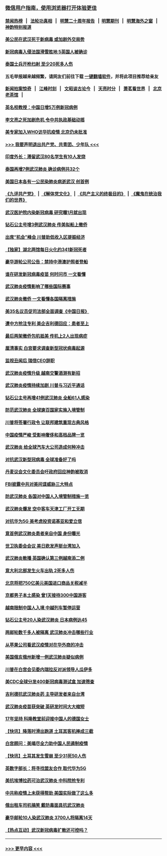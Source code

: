 ### [微信用户指南，使用浏览器打开体验更佳](https://github.com/gfw-breaker/banned-news1/blob/master/indexes/wechat-guide.md?t=0)
#### [禁闻热榜](热点新闻.md?t=0)  &nbsp;&nbsp;|&nbsp;&nbsp; [法轮功真相](https://github.com/gfw-breaker/truth/blob/master/README.md?t=0) &nbsp;&nbsp;|&nbsp;&nbsp; [明慧二十周年报告](https://github.com/gfw-breaker/mh-reports/blob/master/README.md?t=0) &nbsp;&nbsp;|&nbsp;&nbsp;[明慧期刊](https://github.com/gfw-breaker/mh-qikan) &nbsp;&nbsp;|&nbsp;&nbsp; [明慧海外之窗](https://github.com/gfw-breaker/mh-news/blob/master/README.md?t=0) &nbsp;&nbsp;|&nbsp;&nbsp; [神韵特别报道](https://github.com/gfw-breaker/mh-news/blob/master/shenyun.md?t=0)
#### [美公民在武汉死于新病毒 或加剧外交局势](../pages/nsc418/n11854331.md?t=02090433) 
#### [新冠病毒入侵法国滑雪胜地 5英国人被确诊](../pages/nsc418/n11854307.md?t=02090433) 
#### [泰国士兵开枪扫射 至少20死多人伤](../pages/nsc418/n11854276.md?t=02090433) 
#### 五毛举报越来越频繁，请网友们前往下载 [一键翻墙软件](https://github.com/gfw-breaker/ssr-accounts)，并将此项目推荐给亲友
#### [新闻拍案惊奇](https://github.com/gfw-breaker/banned-news1/blob/master/pages/link4.md) &nbsp;&nbsp;|&nbsp;&nbsp; [江峰时刻](https://github.com/gfw-breaker/banned-news1/blob/master/pages/link4.md) &nbsp;&nbsp;|&nbsp;&nbsp; [文昭谈古论今](https://github.com/gfw-breaker/banned-news1/blob/master/pages/link4.md) &nbsp;&nbsp;|&nbsp;&nbsp; [天亮时分](https://github.com/gfw-breaker/banned-news1/blob/master/pages/link4.md) &nbsp;&nbsp;|&nbsp;&nbsp; [萧茗看世界](https://github.com/gfw-breaker/banned-news1/blob/master/pages/link4.md) &nbsp;&nbsp;|&nbsp;&nbsp; [北京老茶馆](https://github.com/gfw-breaker/banned-news1/blob/master/pages/link4.md) &nbsp;&nbsp;|&nbsp;&nbsp; 
#### [英名校教授：中国日增5万例新冠病例](../pages/nsc418/n11854174.md?t=02090433) 
#### [李文亮之死加剧危机 令中共执政基础动摇](../pages/nsc418/n11854003.md?t=02090433) 
#### [美专家加入WHO访华抗疫情 北京仍未批准](../pages/nsc418/n11854043.md?t=02090433) 
#### [>>> 我要声明退出共产党、共青团、少年队 <<<](https://github.com/begood0513/goodnews/blob/master/quit/letter.md) 
#### [印度外长：滞留武汉80名学生有10人发烧](../pages/nsc418/n11853821.md?t=02090433) 
#### [泰国再增7例武汉肺炎 确诊病例共32个](../pages/nsc418/n11853808.md?t=02090433) 
#### [美国日本各有一公民染肺炎病逝武汉 创首例](../pages/nsc418/n11853509.md?t=02090433) 
#### [《九评共产党》](https://github.com/begood0513/9ping.md/blob/master/README.md) &nbsp;|&nbsp; [《解体党文化》](../../../../jtdwh.md/blob/master/README.md)  &nbsp;|&nbsp; [《共产主义的终极目的》](../../../../gczydzjmd.md/blob/master/README.md) &nbsp;|&nbsp; [《魔鬼在统治我们的世界》](../../../../mgztzwmdsj.md/blob/master/README.md) 
#### [武汉医护院内染新冠病毒 研究曝1月就出现](../pages/nsc418/n11852928.md?t=02090433) 
#### [钻石公主号增3例武汉肺炎 传美拟船上撤侨](../pages/nsc418/n11853240.md?t=02090433) 
#### [出席“机会”峰会 川普助低收入区提振经济](../pages/nsc418/n11853232.md?t=02090433) 
#### [【独家】湖北两馆每日火化约341新冠死者](../pages/nsc418/n11845444.md?t=02090433) 
#### [豪华游轮公司公告：禁持中港澳护照者登船](../pages/nsc418/n11852761.md?t=02090433) 
#### [谁在研发新冠病毒疫苗 何时问市 一文看懂](../pages/nsc418/n11852840.md?t=02090433) 
#### [武汉肺炎疫情影响了哪些国际赛事](../pages/nsc418/n11852441.md?t=02090433) 
#### [武汉肺炎撤侨 一文看懂各国隔离措施](../pages/nsc418/n11844216.md?t=02090433) 
#### [美35名议员促司法部全面调查《中国日报》](../pages/nsc418/n11852435.md?t=02090433) 
#### [遭中方抢注专利 美企吉利德回应：患者至上](../pages/nsc418/n11852037.md?t=02090433) 
#### [最后两架撤侨包机抵美 传机上2人出现病症](../pages/nsc418/n11852173.md?t=02090433) 
#### [厘清事实 白宫要求调查新型冠状病毒起源](../pages/nsc418/n11852106.md?t=02090433) 
#### [监视丑闻后 瑞信CEO辞职](../pages/nsc418/n11852127.md?t=02090433) 
#### [武汉肺炎疫情升级 越南交警酒测有新招](../pages/nsc418/n11851632.md?t=02090433) 
#### [武汉肺炎疫情持续加剧 川普与习近平通话](../pages/nsc418/n11851613.md?t=02090433) 
#### [钻石公主号再增41例武汉肺炎 全船61人感染](../pages/nsc418/n11850401.md?t=02090433) 
#### [防范武汉肺炎 全球逾百国家实施入境管制](../pages/nsc418/n11850557.md?t=02090433) 
#### [川普将签署行政令 让联邦建筑重现古典风格](../pages/nsc418/n11850654.md?t=02090433) 
#### [中国疫情严峻 受影响奢侈和高档品牌一览](../pages/nsc418/n11850319.md?t=02090433) 
#### [武汉肺炎 给全球汽车大公司造成何种冲击](../pages/nsc418/n11850056.md?t=02090433) 
#### [对抗武汉新型冠病毒 全球准备好了吗](../pages/nsc418/n11850142.md?t=02090433) 
#### [丹麦议会文化委员会吁政府回应神韵被取消](../pages/nsc418/n11849312.md?t=02090433) 
#### [FBI披露中共对美间谍威胁三大特点](../pages/nsc418/n11849700.md?t=02090433) 
#### [防武汉肺炎 各国对中国人入境管制措施一览](../pages/nsc418/n11838726.md?t=02090433) 
#### [武汉肺炎爆发 空中客车天津工厂开工无期](../pages/nsc418/n11849634.md?t=02090433) 
#### [对抗华为5G 美考虑投资诺基亚和爱立信](../pages/nsc418/n11849510.md?t=02090433) 
#### [意首例武汉肺炎患者来自中国 身份曝光](../pages/nsc418/n11849454.md?t=02090433) 
#### [世卫执委会会议 美日欧发声挺台湾加入](../pages/nsc418/n11849433.md?t=02090433) 
#### [武汉肺炎散播 英国确认第三例越南添二例](../pages/nsc418/n11849439.md?t=02090433) 
#### [意大利北部发生火车出轨 2死多人伤](../pages/nsc418/n11848999.md?t=02090433) 
#### [北京将把750亿美元美国进口商品关税减半](../pages/nsc418/n11848896.md?t=02090433) 
#### [京都男子本土感染 曾1天接待300中国游客](../pages/nsc418/n11848641.md?t=02090433) 
#### [越南限制中国人入境 中越列车暂停运营](../pages/nsc418/n11847844.md?t=02090433) 
#### [钻石公主号20人染武汉肺炎 日本病例达45](../pages/nsc418/n11847823.md?t=02090433) 
#### [两邮轮数千多人被隔离 武汉肺炎冲击哪些行业](../pages/nsc418/n11847456.md?t=02090433) 
#### [从苹果公司看武汉疫情对在华外商的冲击](../pages/nsc418/n11847586.md?t=02090433) 
#### [美国俄亥俄州新增一例武汉肺炎疑似病例](../pages/nsc418/n11847714.md?t=02090433) 
#### [川普在白宫会见委内瑞拉反对派领导人瓜伊多](../pages/nsc418/n11847391.md?t=02090433) 
#### [美CDC全球分发400新冠病毒测试盒 加速筛查](../pages/nsc418/n11847260.md?t=02090433) 
#### [吉利德抗武汉肺炎药 主导研发者来自台湾](../pages/nsc418/n11847064.md?t=02090433) 
#### [武汉肺炎疫苗获突破 英研发时间大大缩短](../pages/nsc418/n11846915.md?t=02090433) 
#### [17年坚持 科隆教堂前迎接中国人的德国女士](../pages/nsc418/n11846781.md?t=02090433) 
#### [【快讯】降落时滑出跑道 土耳其客机摔成三截](../pages/nsc418/n11847021.md?t=02090433) 
#### [白宫顾问：美竭尽全力助中国人民遏制疫情](../pages/nsc418/n11846756.md?t=02090433) 
#### [【快讯】土耳其发生雪崩 至少31死50人伤](../pages/nsc418/n11846680.md?t=02090433) 
#### [英数字部长：将寻找盟友合作 取代华为5G](../pages/nsc418/n11846485.md?t=02090433) 
#### [美抗埃博拉药可治武汉肺炎 中科院抢专利](../pages/nsc418/n11846409.md?t=02090433) 
#### [中共称疫情上未获得帮助 美国实际做了这么多](../pages/nsc418/n11846008.md?t=02090433) 
#### [俄出租车司机搞笑 戴防毒面具抗武汉肺炎](../pages/nsc418/n11845703.md?t=02090433) 
#### [豪华邮轮10人染武汉肺炎 3700人将隔离14天](../pages/nsc418/n11845543.md?t=02090433) 
#### [【热点互动】武汉新冠病毒扩散还可控吗？](../pages/nsc418/n11844750.md?t=02090433) 

----
#### [ >>> 更早内容 <<< ](../indexes/nsc418-earlier.md)
